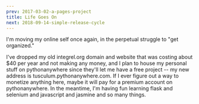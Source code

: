 ```yaml
---
prev: 2017-03-02-a-pages-project
title: Life Goes On
next: 2018-09-14-simple-release-cycle
---
```


I'm moving my online self once again, in the perpetual struggle to "get
organized."

I've dropped my old integrel.org domain and website that was costing about
$40 per year and not making any money, and I plan to house my personal
stuff on pythonanywhere since they'll let me have a free project -- my new
address is tusculum.pythonanywhere.com. If I ever figure out a way to
monetize anything here, maybe it will pay for a premium account on
pythonanywhere. In the meantime, I'm having fun learning flask and selenium
and javascript and jasmine and so many things.
